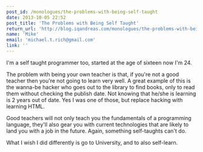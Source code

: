 ```yaml
---
post_id: /monologues/the-problems-with-being-self-taught
date: 2013-10-05 22:52
post_title: 'The Problems with Being Self Taught'
return_url: 'http://blog.iqandreas.com/monologues/the-problems-with-being-self-taught/'
name: 'Mike'
email: 'michael.t.rich@gmail.com'
link: ''
---
```

I'm a self taught programmer too, started at the age of sixteen now I'm 24.

The problem with being your own teacher is that, if you're not a good teacher then you're not going to learn very well. A great example of this is the wanna-be hacker who goes out to the library to find books, only to read them without checking the publish date. Not knowing that he/she is learning is 2 years out of date. Yes I was one of those, but replace hacking with learning HTML.

Good teachers will not only teach you the fundamentals of a programming language, they'll also gear you with current technologies that are likely to land you with a job in the future. Again, something self-taughts can't do.

What I wish I did differently is go to University, and to also self-learn.